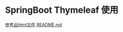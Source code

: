 # SpringBoot Thymeleaf 使用
[参考此html文件](./thymeleaf.html)
[README.md](..%2F..%2Fserver-java%2FREADME.md)